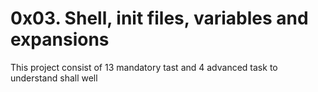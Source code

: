 # 0x03. Shell, init files, variables and expansions

This project consist of 13 mandatory tast and 4 advanced task to understand shall well
